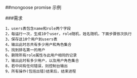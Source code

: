 ##mongoose promise 示例

###需求

```
1，users表包含name和role两个字段
2，每运行一次，生成10个user，role随机，姓名随机，下面步骤依次执行
3，保存这10个用户到users表
4，输出此时总共有多少用户和角色集合
5，找到排名第一的用户
6，删除所有role属性与此用户相同的记录
7，输出此时有多少用户，以及用户角色集合
8，若中间有任何错误，则控制台输出
9，所有操作(包括出错)结束后，结束进程
```